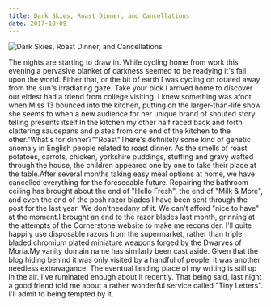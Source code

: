 ```yaml
---
title: Dark Skies, Roast Dinner, and Cancellations
date: 2017-10-09
---
```


![Dark Skies, Roast Dinner, and Cancellations](https://source.unsplash.com/-m88z7ily-w/1600x900)

The nights are starting to draw in. While cycling home from work this evening a pervasive blanket of darkness seemed to be readying it's fall upon the world. Either that, or the bit of earth I was cycling on rotated away from the sun's irradiating gaze. Take your pick.I arrived home to discover our eldest had a friend from college visiting. I knew something was afoot when Miss 13 bounced into the kitchen, putting on the larger-than-life show she seems to when a new audience for her unique brand of shouted story telling presents itself.In the kitchen my other half raced back and forth clattering saucepans and plates from one end of the kitchen to the other."What's for dinner?""Roast"There's definitely some kind of genetic anomaly in English people related to roast dinner. As the smells of roast potatoes, carrots, chicken, yorkshire puddings, stuffing and gravy wafted through the house, the children appeared one by one to take their place at the table.After several months taking easy meal options at home, we have cancelled everything for the foreseeable future. Repairing the bathroom ceiling has brought about the end of "Hello Fresh", the end of "Milk & More", and even the end of the posh razor blades I have been sent through the post for the last year. We don'tneedany of it. We can't afford "nice to have" at the moment.I brought an end to the razor blades last month, grinning at the attempts of the Cornerstone website to make me reconsider. I'll quite happily use disposable razors from the supermarket, rather than triple bladed chromium plated miniature weapons forged by the Dwarves of Moria.My vanity domain name has similarly been cast aside. Given that the blog hiding behind it was only visited by a handful of people, it was another needless extravagance. The eventual landing place of my writing is still up in the air. I've ruminated enough about it recently. That being said, last night a good friend told me about a rather wonderful service called "Tiny Letters". I'll admit to being tempted by it.
